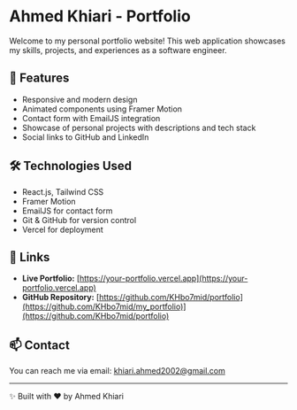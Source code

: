 # Ahmed Khiari - Portfolio

Welcome to my personal portfolio website! This web application showcases my skills, projects, and experiences as a software engineer.

## 🚀 Features
- Responsive and modern design
- Animated components using Framer Motion
- Contact form with EmailJS integration
- Showcase of personal projects with descriptions and tech stack
- Social links to GitHub and LinkedIn

## 🛠️ Technologies Used
- React.js, Tailwind CSS
- Framer Motion
- EmailJS for contact form
- Git & GitHub for version control
- Vercel for deployment

## 🔗 Links
- **Live Portfolio:** [https://your-portfolio.vercel.app](https://your-portfolio.vercel.app)  
- **GitHub Repository:** [https://github.com/KHbo7mid/portfolio](https://github.com/KHbo7mid/my_portfolio)](https://github.com/KHbo7mid/portfolio)

## 📫 Contact
You can reach me via email: [khiari.ahmed2002@gmail.com](mailto:khiari.ahmed2002@gmail.com)

---

✨ Built with ❤️ by Ahmed Khiari

